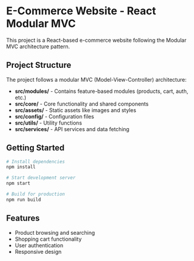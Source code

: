 # E-Commerce Website - React Modular MVC

This project is a React-based e-commerce website following the Modular MVC architecture pattern.

## Project Structure

The project follows a modular MVC (Model-View-Controller) architecture:

- **src/modules/** - Contains feature-based modules (products, cart, auth, etc.)
- **src/core/** - Core functionality and shared components
- **src/assets/** - Static assets like images and styles
- **src/config/** - Configuration files
- **src/utils/** - Utility functions
- **src/services/** - API services and data fetching

## Getting Started

```bash
# Install dependencies
npm install

# Start development server
npm start

# Build for production
npm run build
```

## Features

- Product browsing and searching
- Shopping cart functionality
- User authentication
- Responsive design
